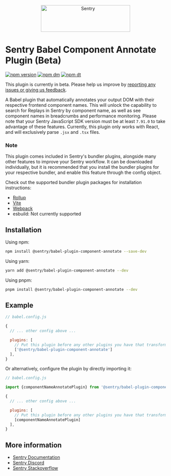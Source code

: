 <p align="center">
  <a href="https://sentry.io/?utm_source=github&utm_medium=logo" target="_blank">
    <img src="https://sentry-brand.storage.googleapis.com/sentry-wordmark-dark-280x84.png" alt="Sentry" width="280" height="84">
  </a>
</p>

# Sentry Babel Component Annotate Plugin (Beta)

[![npm version](https://img.shields.io/npm/v/@sentry/babel-plugin-component-annotate.svg)](https://www.npmjs.com/package/@sentry/babel-plugin-component-annotate)
[![npm dm](https://img.shields.io/npm/dm/@sentry/babel-plugin-component-annotate.svg)](https://www.npmjs.com/package/@sentry/babel-plugin-component-annotate)
[![npm dt](https://img.shields.io/npm/dt/@sentry/babel-plugin-component-annotate.svg)](https://www.npmjs.com/package/@babel-plugin-component-annotate)

This plugin is currently in beta. Please help us improve by [reporting any issues or giving us feedback](https://github.com/getsentry/sentry-javascript-bundler-plugins/issues?q=is%3Aissue+is%3Aopen+sort%3Aupdated-desc).

A Babel plugin that automatically annotates your output DOM with their respective frontend component names.
This will unlock the capability to search for Replays in Sentry by component name, as well as see component names in breadcrumbs and performance monitoring.
Please note that your Sentry JavaScript SDK version must be at least `7.91.0` to take advantage of these features.
Currently, this plugin only works with React, and will exclusively parse `.jsx` and `.tsx` files.

### Note

This plugin comes included in Sentry's bundler plugins, alongside many other features to improve your Sentry workflow.
It can be downloaded individually, but it is recommended that you install the bundler plugins for your respective bundler, and enable this feature through the config object.

Check out the supported bundler plugin packages for installation instructions:

- [Rollup](https://www.npmjs.com/package/@sentry/rollup-plugin)
- [Vite](https://www.npmjs.com/package/@sentry/vite-plugin)
- [Webpack](https://www.npmjs.com/package/@sentry/webpack-plugin)
- esbuild: Not currently supported

## Installation

Using npm:

```bash
npm install @sentry/babel-plugin-component-annotate --save-dev
```

Using yarn:

```bash
yarn add @sentry/babel-plugin-component-annotate --dev
```

Using pnpm:

```bash
pnpm install @sentry/babel-plugin-component-annotate --dev
```

## Example

```js
// babel.config.js

{
  // ... other config above ...

  plugins: [
    // Put this plugin before any other plugins you have that transform JSX code
    ['@sentry/babel-plugin-component-annotate']
  ],
}
```

Or alternatively, configure the plugin by directly importing it:

```js
// babel.config.js

import {componentNameAnnotatePlugin} from '@sentry/babel-plugin-component-annotate';

{
  // ... other config above ...

  plugins: [
    // Put this plugin before any other plugins you have that transform JSX code
    [componentNameAnnotatePlugin]
  ],
}
```

## More information

- [Sentry Documentation](https://docs.sentry.io/quickstart/)
- [Sentry Discord](https://discord.gg/Ww9hbqr)
- [Sentry Stackoverflow](http://stackoverflow.com/questions/tagged/sentry)
